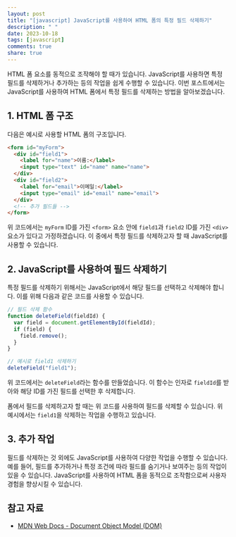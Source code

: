 ```yaml
---
layout: post
title: "[javascript] JavaScript를 사용하여 HTML 폼의 특정 필드 삭제하기"
description: " "
date: 2023-10-18
tags: [javascript]
comments: true
share: true
---
```


HTML 폼 요소를 동적으로 조작해야 할 때가 있습니다. JavaScript를 사용하면 특정 필드를 삭제하거나 추가하는 등의 작업을 쉽게 수행할 수 있습니다. 이번 포스트에서는 JavaScript를 사용하여 HTML 폼에서 특정 필드를 삭제하는 방법을 알아보겠습니다.

## 1. HTML 폼 구조

다음은 예시로 사용할 HTML 폼의 구조입니다.

```html
<form id="myForm">
  <div id="field1">
    <label for="name">이름:</label>
    <input type="text" id="name" name="name">
  </div>
  <div id="field2">
    <label for="email">이메일:</label>
    <input type="email" id="email" name="email">
  </div>
  <!-- 추가 필드들 -->
</form>
```

위 코드에서는 `myForm` ID를 가진 `<form>` 요소 안에 `field1`과 `field2` ID를 가진 `<div>` 요소가 있다고 가정하겠습니다. 이 중에서 특정 필드를 삭제하고자 할 때 JavaScript를 사용할 수 있습니다.


## 2. JavaScript를 사용하여 필드 삭제하기

특정 필드를 삭제하기 위해서는 JavaScript에서 해당 필드를 선택하고 삭제해야 합니다. 이를 위해 다음과 같은 코드를 사용할 수 있습니다.

```javascript
// 필드 삭제 함수
function deleteField(fieldId) {
  var field = document.getElementById(fieldId);
  if (field) {
    field.remove();
  }
}

// 예시로 field1 삭제하기
deleteField("field1");
```

위 코드에서는 `deleteField`라는 함수를 만들었습니다. 이 함수는 인자로 `fieldId`를 받아와 해당 ID를 가진 필드를 선택한 후 삭제합니다. 

폼에서 필드를 삭제하고자 할 때는 위 코드를 사용하여 필드를 삭제할 수 있습니다. 위 예시에서는 `field1`을 삭제하는 작업을 수행하고 있습니다.

## 3. 추가 작업

필드를 삭제하는 것 외에도 JavaScript를 사용하여 다양한 작업을 수행할 수 있습니다. 예를 들어, 필드를 추가하거나 특정 조건에 따라 필드를 숨기거나 보여주는 등의 작업이 있을 수 있습니다. JavaScript를 사용하여 HTML 폼을 동적으로 조작함으로써 사용자 경험을 향상시킬 수 있습니다.

## 참고 자료

- [MDN Web Docs - Document Object Model (DOM)](https://developer.mozilla.org/en-US/docs/Web/API/Document_Object_Model)